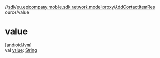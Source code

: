 //[sdk](../../../index.md)/[eu.epicompany.mobile.sdk.network.model.proxy](../index.md)/[AddContactItemResource](index.md)/[value](value.md)

# value

[androidJvm]\
val [value](value.md): [String](https://kotlinlang.org/api/latest/jvm/stdlib/kotlin/-string/index.html)
